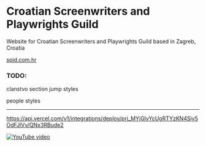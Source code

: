 # Croatian Screenwriters and Playwrights Guild

Website for Croatian Screenwriters and Playwrights Guild based in Zagreb, Croatia

[spid.com.hr](https://spid.com.hr)

### TODO:

clanstvo section jump styles

people styles

---

https://api.vercel.com/v1/integrations/deploy/prj_MYjGlvYcUgRTYzKN4Siy5OdFJlVv/QNx3RBude2

[![YouTube video](https://img.youtube.com/vi/HKQyrbXFAcc/maxresdefault.jpg)](https://www.youtube.com/watch?v=HKQyrbXFAcc)
